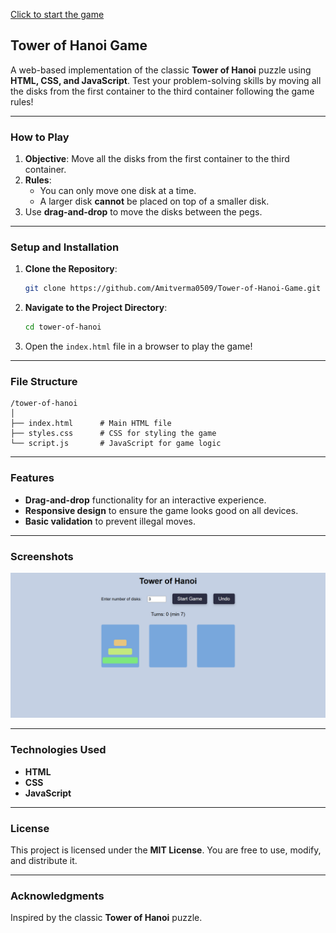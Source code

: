 [Click to start the game](https://amitverma0509.github.io/Tower-of-Hanoi-Game/)
## **Tower of Hanoi Game**  

A web-based implementation of the classic **Tower of Hanoi** puzzle using **HTML, CSS, and JavaScript**. Test your problem-solving skills by moving all the disks from the first container to the third container following the game rules!

---

### **How to Play**  
1. **Objective**: Move all the disks from the first container to the third container.  
2. **Rules**:  
   - You can only move one disk at a time.  
   - A larger disk **cannot** be placed on top of a smaller disk.  
3. Use **drag-and-drop** to move the disks between the pegs.

---

### **Setup and Installation**  
1. **Clone the Repository**:
   ```bash
   git clone https://github.com/Amitverma0509/Tower-of-Hanoi-Game.git
   ```
2. **Navigate to the Project Directory**:
   ```bash
   cd tower-of-hanoi
   ```
3. Open the `index.html` file in a browser to play the game!

---

### **File Structure**  
```
/tower-of-hanoi
│
├── index.html      # Main HTML file
├── styles.css      # CSS for styling the game
└── script.js       # JavaScript for game logic
```

---

### **Features**  
- **Drag-and-drop** functionality for an interactive experience.
- **Responsive design** to ensure the game looks good on all devices.
- **Basic validation** to prevent illegal moves.

---

### **Screenshots**  
![image alt](https://github.com/Amitverma0509/Tower-of-Hanoi-Game/blob/ccb3171a0aa3b06e15b93785706bfc03d9d6b567/Screenshot%202024-10-20%20190611.png)

---

### **Technologies Used**  
- **HTML**  
- **CSS**  
- **JavaScript**  

---

### **License**  
This project is licensed under the **MIT License**. You are free to use, modify, and distribute it.

---

### **Acknowledgments**  
Inspired by the classic **Tower of Hanoi** puzzle.
